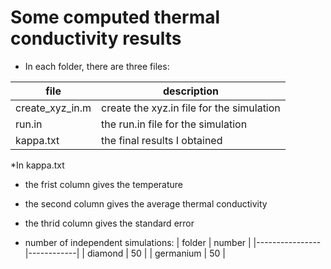 # Some computed thermal conductivity results

* In each folder, there are three files:

| file            | description                                   |
|---------------- |-----------------------------------------------|
| create_xyz_in.m | create the xyz.in file for the simulation  |
| run.in          | the run.in file for the simulation   |
| kappa.txt       | the final results I obtained    |

*In kappa.txt
 * the frist column gives the temperature
 * the second column gives the average thermal conductivity
 * the thrid column gives the standard error

* number of independent simulations:
| folder            | number     |
|----------------   |------------|
| diamond           | 50  |
| germanium         | 50  |

